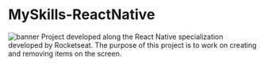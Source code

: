 # MySkills-ReactNative
![banner](https://res.cloudinary.com/dloadb2bx/image/upload/v1653790480/REACT_NATIVE_2_qa6q9x.png)
Project developed along the React Native specialization developed by Rocketseat. The purpose of this project is to work on creating and removing items on the screen.
